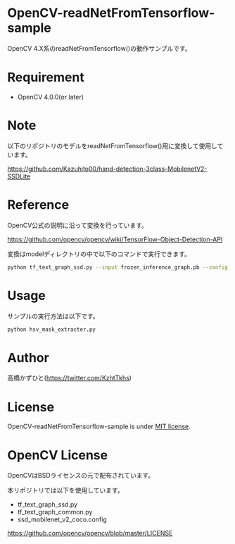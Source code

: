 # OpenCV-readNetFromTensorflow-sample
OpenCV 4.X系のreadNetFromTensorflow()の動作サンプルです。

# Requirement
* OpenCV 4.0.0(or later)

# Note
以下のリポジトリのモデルをreadNetFromTensorflow()用に変換して使用しています。

https://github.com/Kazuhito00/hand-detection-3class-MobilenetV2-SSDLite

# Reference
OpenCV公式の説明に沿って変換を行っています。

https://github.com/opencv/opencv/wiki/TensorFlow-Object-Detection-API

変換はmodelディレクトリの中で以下のコマンドで実行できます。

```bash
python tf_text_graph_ssd.py --input frozen_inference_graph.pb --config ssd_mobilenet_v2_coco.config --output graph.pbtxt
```

# Usage
 
サンプルの実行方法は以下です。
 
```bash
python hsv_mask_extracter.py
```

# Author
高橋かずひと(https://twitter.com/KzhtTkhs)
 
# License 
OpenCV-readNetFromTensorflow-sample is under [MIT license](https://en.wikipedia.org/wiki/MIT_License).

# OpenCV License
OpenCVはBSDライセンスの元で配布されています。

本リポジトリでは以下を使用しています。
* tf_text_graph_ssd.py
* tf_text_graph_common.py
* ssd_mobilenet_v2_coco.config

https://github.com/opencv/opencv/blob/master/LICENSE
